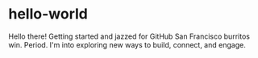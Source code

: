 # hello-world
Hello there!
Getting started and jazzed for GitHub
San Francisco burritos win. Period.
I'm into exploring new ways to build, connect, and engage.

